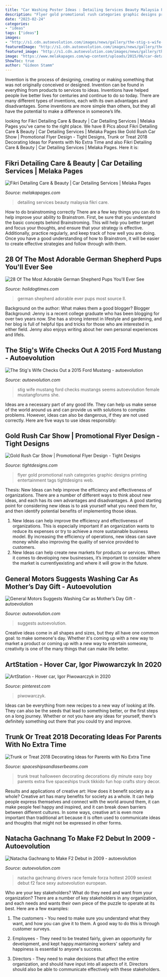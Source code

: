 ```yaml
---
title: "Car Washing Poster Ideas : Detailing Services Beauty Malaysia Fikri Care"
description: "Flyer gold promotional rush categories graphic designs printing entertainment tags tightdesigns web"
date: "2023-02-24"
categories:
- "ideas"
tags: ["ideas"]
images:
- "http://s1.cdn.autoevolution.com/images/news/gallery/the-stig-s-wife-checks-out-a-2015-ford-mustang_3.jpg"
featuredImage: "http://s1.cdn.autoevolution.com/images/news/gallery/the-stig-s-wife-checks-out-a-2015-ford-mustang_3.jpg"
featured_image: "http://s1.cdn.autoevolution.com/images/news/gallery/the-stig-s-wife-checks-out-a-2015-ford-mustang_3.jpg"
image: "https://www.melakapages.com/wp-content/uploads/2015/06/car-detailing-price.jpg"
ShowToc: true
author: "Gideon Stamm"
---
```



Invention is the process of designing, creating or making something that was not originally conceived or designed. Invention can be found in everything from products to services to ideas. Inventions have helped people live better lives for centuries and continue to do so today. There are many different types of inventions, each with its own advantages and disadvantages. Some inventions are more simple than others, but they all have the potential to make a difference in someone’s life.

	

		
looking for Fikri Detailing Care &amp; Beauty | Car Detailing Services | Melaka Pages you've came to the right place. We have 8 Pics about Fikri Detailing Care &amp; Beauty | Car Detailing Services | Melaka Pages like Gold Rush Car Show | Promotional Flyer Design - Tight Designs, Trunk or Treat 2018 Decorating Ideas for Parents with No Extra Time and also Fikri Detailing Care &amp; Beauty | Car Detailing Services | Melaka Pages. Here it is:
		
    
## Fikri Detailing Care &amp; Beauty | Car Detailing Services | Melaka Pages

<img loading=lazy src="https://www.melakapages.com/wp-content/uploads/2015/06/car-detailing-price.jpg" onerror="this.onerror=null;this.src='https://tse3.mm.bing.net/th?id=OIP.PaxE2EmVqS2n0RkIFfxcTwHaFe&amp;pid=15.1';" alt="Fikri Detailing Care &amp; Beauty | Car Detailing Services | Melaka Pages">

_Source: melakapages.com_

>detailing services beauty malaysia fikri care. 

	

How to do brainstroming correctly
There are a few key things you can do to help improve your ability to Brainstrom. First, be sure that you understand the basic concepts behind Brainstroming. This will help you better target and focus your thoughts, and ensure that your strategy is effective. Additionally, practice regularly, and keep track of how well you are doing. Once you have a good understanding of how to Brainstrom, it will be easier to create effective strategies and follow through with them.

    
## 28 Of The Most Adorable German Shepherd Pups You&#039;ll Ever See

<img loading=lazy src="https://s3-eu-west-1.amazonaws.com/bowwowtimes-new/wp-content/uploads/2015/09/81f2df0440b30b7a787a592879ab1bf4.jpg" onerror="this.onerror=null;this.src='https://tse1.mm.bing.net/th?id=OIP.Jt8AbIZ4Ql9RpMjMe9TMvgHaJ3&amp;pid=15.1';" alt="28 Of The Most Adorable German Shepherd Pups You&#039;ll Ever See">

_Source: holidogtimes.com_

>german shepherd adorable ever pups most source ll. 

	

Background on the author: What makes them a good blogger?
Blogger Background:
Jenny is a recent college graduate who has been blogging for over two years now. She has a strong interest in lifestyle and gardening, and her blog is full of helpful tips and tricks for those who are interested in either field. Jenny also enjoys writing about her own personal experiences and lifeIs.

    
## The Stig&#039;s Wife Checks Out A 2015 Ford Mustang - Autoevolution

<img loading=lazy src="http://s1.cdn.autoevolution.com/images/news/gallery/the-stig-s-wife-checks-out-a-2015-ford-mustang_3.jpg" onerror="this.onerror=null;this.src='https://tse3.mm.bing.net/th?id=OIP.NDcViCoQ3UW-6mnDWmZX7AHaEs&amp;pid=15.1';" alt="The Stig&#039;s Wife Checks Out a 2015 Ford Mustang - autoevolution">

_Source: autoevolution.com_

>stig wife mustang ford checks mustangs seems autoevolution female mustangforums she. 

	

Ideas are a necessary part of any good life. They can help us make sense of the world around us and can provide us with solutions to complex problems. However, ideas can also be dangerous, if they are not used correctly. Here are five ways to use ideas responsibly: 

    
## Gold Rush Car Show | Promotional Flyer Design - Tight Designs

<img loading=lazy src="https://tightdesigns.com/web-graphic-design/wp-content/uploads/2011/04/flyer-22.jpg" onerror="this.onerror=null;this.src='https://tse2.mm.bing.net/th?id=OIP.CSdw3PUlqRh0dM7X2tQfUQHaLH&amp;pid=15.1';" alt="Gold Rush Car Show | Promotional Flyer Design - Tight Designs">

_Source: tightdesigns.com_

>flyer gold promotional rush categories graphic designs printing entertainment tags tightdesigns web. 

	

Thesis:
New Ideas can help improve the efficiency and effectiveness of organizations.
There are a number of different ways to think about new ideas, and each has its own advantages and disadvantages. A good starting point for considering new ideas is to ask yourself what you need them for, and then identify potential benefits of implementing those ideas.
1) New Ideas can help improve the efficiency and effectiveness of organizations.  This is especially important if an organization wants to reduce its expenses or try to achieve a more sustainable business model. By increasing the efficiency of operations, new ideas can save money while also improving the quality of service provided to customers. 
2) New Ideas can help create new markets for products or services. When it comes to developing new businesses, it’s important to consider where the market is currentlyexisting and where it will grow in the future.

    
## General Motors Suggests Washing Car As Mother’s Day Gift - Autoevolution

<img loading=lazy src="https://s1.cdn.autoevolution.com/images/news/general-motors-suggests-washing-car-as-mothers-day-gift-44801_1.jpg" onerror="this.onerror=null;this.src='https://tse2.mm.bing.net/th?id=OIP.g9Wy8_eQFdbhOzUudDVBogHaFV&amp;pid=15.1';" alt="General Motors Suggests Washing Car as Mother’s Day Gift - autoevolution">

_Source: autoevolution.com_

>suggests autoevolution. 

	

Creative ideas come in all shapes and sizes, but they all have one common goal: to make someone's day. Whether it's coming up with a new way to market a product or coming up with a new way to entertain someone, creativity is one of the many things that can make life better.

    
## ArtStation - Hover Car, Igor Piwowarczyk In 2020

<img loading=lazy src="https://i.pinimg.com/736x/c0/70/0e/c0700e576622245bfa271cf79f7acd0a.jpg" onerror="this.onerror=null;this.src='https://tse2.mm.bing.net/th?id=OIP.-O71MdHwNf78wNrypb4I8wHaEj&amp;pid=15.1';" alt="ArtStation - Hover car, Igor Piwowarczyk in 2020">

_Source: pinterest.com_

>piwowarczyk. 

	

Ideas can be everything from new recipes to a new way of looking at life. They can also be the seeds that lead to something better, or the first steps on a long journey. Whether or not you have any ideas for yourself, there's definitely something out there that you could try and improve.

    
## Trunk Or Treat 2018 Decorating Ideas For Parents With No Extra Time

<img loading=lazy src="https://spaceshipsandlaserbeams.com/wp-content/uploads/2015/09/trunk-or-treat-cover.jpg" onerror="this.onerror=null;this.src='https://tse3.mm.bing.net/th?id=OIP.N8f__zDKjuq1OBI4cqha5gHaLH&amp;pid=15.1';" alt="Trunk or Treat 2018 Decorating Ideas for Parents with No Extra Time">

_Source: spaceshipsandlaserbeams.com_

>trunk treat halloween decorating decorations diy minute easy boy parents extra five spaceships truck tikkido fun hop crafts story decor. 

	

Results and applications of creative art: How does it benefit society as a whole?
Creative art has many benefits for society as a whole. It can help people express themselves and connect with the world around them, it can make people feel happy and inspired, and it can break down barriers between different cultures. In some ways, creative art is even more important than traditional art because it is often used to communicate ideas and thoughts that might not be expressed in other forms.

    
## Natacha Gachnang To Make F2 Debut In 2009 - Autoevolution

<img loading=lazy src="http://s1.cdn.autoevolution.com/images/news/gallery/natacha-gachnang-to-make-f2-debut-in-2009_3.jpg" onerror="this.onerror=null;this.src='https://tse2.mm.bing.net/th?id=OIP.e-FlUuUUCjAgOB6ZwxhFdQHaLw&amp;pid=15.1';" alt="Natacha Gachnang to Make F2 Debut in 2009 - autoevolution">

_Source: autoevolution.com_

>natacha gachnang drivers race female forza hottest 2009 sexiest debut f2 face sexy autoevolution european. 

	

Who are your key stakeholders? What do they need and want from your organization?
There are a number of key stakeholders in any organization, and each needs and wants their own piece of the puzzle to operate at its best. Here are a few examples:
1. The customers - You need to make sure you understand what they want, and how you can give it to them. A good way to do this is through customer surveys.

2. Employees - They need to be treated fairly, given an opportunity for development, and kept happy.maintaining workers' safety and happiness is essential to anyone's success.

3. Directors - They need to make decisions that affect the entire organization, and should have input into all aspects of it. Directors should also be able to communicate effectively with these stakeholders.

